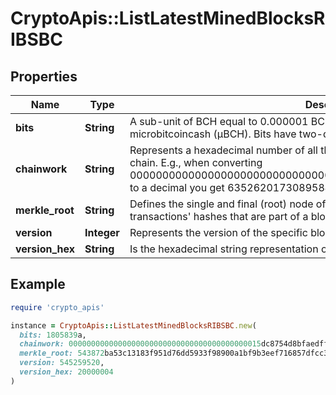 # CryptoApis::ListLatestMinedBlocksRIBSBC

## Properties

| Name | Type | Description | Notes |
| ---- | ---- | ----------- | ----- |
| **bits** | **String** | A sub-unit of BCH equal to 0.000001 BCH, or 100 Satoshi, and is the same as microbitcoincash (μBCH). Bits have two-decimal precision. |  |
| **chainwork** | **String** | Represents a hexadecimal number of all the hashes necessary to produce the current chain. E.g., when converting 0000000000000000000000000000000000000000000086859f7a841475b236fd to a decimal you get 635262017308958427068157 hashes, or 635262 exahashes. |  |
| **merkle_root** | **String** | Defines the single and final (root) node of a Merkle tree. It is the combined hash of all transactions&#39; hashes that are part of a blockchain block. |  |
| **version** | **Integer** | Represents the version of the specific block on the blockchain. |  |
| **version_hex** | **String** | Is the hexadecimal string representation of the block&#39;s version. |  |

## Example

```ruby
require 'crypto_apis'

instance = CryptoApis::ListLatestMinedBlocksRIBSBC.new(
  bits: 1805839a,
  chainwork: 0000000000000000000000000000000000000000015dc8754d8bfaedfffbb3bd,
  merkle_root: 543872ba53c13183f951d76dd5933f98900a1bf9b3eef716857dfcc3c0534dfb,
  version: 545259520,
  version_hex: 20000004
)
```


